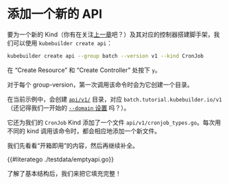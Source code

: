 # 添加一个新的 API

要为一个新的 Kind（你有在关注[上一章](./gvks.md#kinds-and-resources)吧？）及其对应的控制器搭建脚手架，我们可以使用 `kubebuilder create api`：

```bash
kubebuilder create api --group batch --version v1 --kind CronJob
```

在 “Create Resource” 和 “Create Controller” 处按下 `y`。

对于每个 group-version，第一次调用该命令时会为它创建一个目录。

在当前示例中，会创建 [`api/v1/`](https://sigs.k8s.io/kubebuilder/docs/book/src/cronjob-tutorial/testdata/project/api/v1) 目录，对应 `batch.tutorial.kubebuilder.io/v1`（还记得我们一开始的 [`--domain` 设置](cronjob-tutorial.md#scaffolding-out-our-project) 吗？）。

它还为我们的 `CronJob` Kind 添加了一个文件 `api/v1/cronjob_types.go`。每次用不同的 kind 调用该命令时，都会相应地添加一个新文件。

我们先看看“开箱即用”的内容，然后再继续补全。

{{#literatego ./testdata/emptyapi.go}}

了解了基本结构后，我们来把它填充完整！
